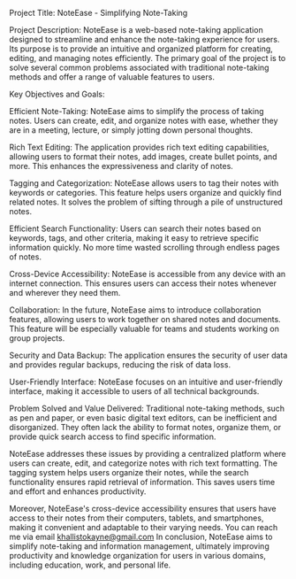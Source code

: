 Project Title: NoteEase - Simplifying Note-Taking

Project Description:
NoteEase is a web-based note-taking application designed to streamline and enhance the note-taking experience for users. Its purpose is to provide an intuitive and organized platform for creating, editing, and managing notes efficiently. The primary goal of the project is to solve several common problems associated with traditional note-taking methods and offer a range of valuable features to users.

Key Objectives and Goals:

Efficient Note-Taking: NoteEase aims to simplify the process of taking notes. Users can create, edit, and organize notes with ease, whether they are in a meeting, lecture, or simply jotting down personal thoughts.

Rich Text Editing: The application provides rich text editing capabilities, allowing users to format their notes, add images, create bullet points, and more. This enhances the expressiveness and clarity of notes.

Tagging and Categorization: NoteEase allows users to tag their notes with keywords or categories. This feature helps users organize and quickly find related notes. It solves the problem of sifting through a pile of unstructured notes.

Efficient Search Functionality: Users can search their notes based on keywords, tags, and other criteria, making it easy to retrieve specific information quickly. No more time wasted scrolling through endless pages of notes.

Cross-Device Accessibility: NoteEase is accessible from any device with an internet connection. This ensures users can access their notes whenever and wherever they need them.

Collaboration: In the future, NoteEase aims to introduce collaboration features, allowing users to work together on shared notes and documents. This feature will be especially valuable for teams and students working on group projects.

Security and Data Backup: The application ensures the security of user data and provides regular backups, reducing the risk of data loss.

User-Friendly Interface: NoteEase focuses on an intuitive and user-friendly interface, making it accessible to users of all technical backgrounds.

Problem Solved and Value Delivered:
Traditional note-taking methods, such as pen and paper, or even basic digital text editors, can be inefficient and disorganized. They often lack the ability to format notes, organize them, or provide quick search access to find specific information.

NoteEase addresses these issues by providing a centralized platform where users can create, edit, and categorize notes with rich text formatting. The tagging system helps users organize their notes, while the search functionality ensures rapid retrieval of information. This saves users time and effort and enhances productivity.

Moreover, NoteEase's cross-device accessibility ensures that users have access to their notes from their computers, tablets, and smartphones, making it convenient and adaptable to their varying needs.
You can reach me via email khallistokayne@gmail.com
In conclusion, NoteEase aims to simplify note-taking and information management, ultimately improving productivity and knowledge organization for users in various domains, including education, work, and personal life.
